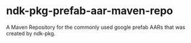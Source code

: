 # ndk-pkg-prefab-aar-maven-repo
A Maven Repository for the commonly used google prefab AARs that was created by ndk-pkg.
